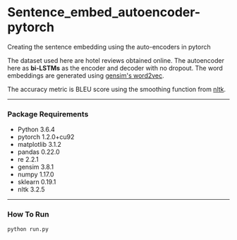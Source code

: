 # Sentence_embed_autoencoder-pytorch
Creating the sentence embedding using the auto-encoders in pytorch

The dataset used here are hotel reviews obtained online.
The autoencoder here as **bi-LSTMs** as the encoder and decoder with no dropout.
The word embeddings are generated using [gensim's word2vec](https://radimrehurek.com/gensim/models/word2vec.html).

The accuracy metric is BLEU score using the smoothing function from [nltk](https://www.nltk.org/api/nltk.translate.html#module-nltk.translate.bleu_score).

---

### Package Requirements
* Python 3.6.4
* pytorch 1.2.0+cu92
* matplotlib 3.1.2
* pandas 0.22.0
* re 2.2.1
* gensim 3.8.1
* numpy 1.17.0
* sklearn 0.19.1
* nltk 3.2.5

---

### How To Run
`python run.py`